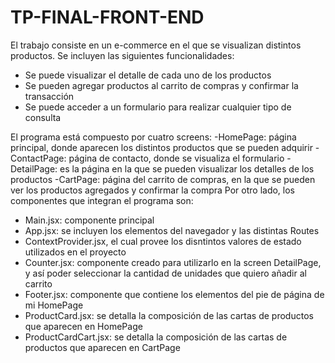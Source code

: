 # TP-FINAL-FRONT-END
El trabajo consiste en un e-commerce en el que se visualizan distintos productos. Se incluyen las siguientes funcionalidades:
- Se puede visualizar el detalle de cada uno de los productos
- Se pueden agregar productos al carrito de compras y confirmar la transacción
- Se puede acceder a un formulario para realizar cualquier tipo de consulta

El programa está compuesto por cuatro screens:
-HomePage: página principal, donde aparecen los distintos productos que se pueden adquirir
-ContactPage: página de contacto, donde se visualiza el formulario
-DetailPage: es la página en la que se pueden visualizar los detalles de los productos
-CartPage: página del carrito de compras, en la que se pueden ver los productos agregados y confirmar la compra
Por otro lado, los componentes que integran el programa son:
- Main.jsx: componente principal
- App.jsx: se incluyen los elementos del navegador y las distintas Routes
- ContextProvider.jsx, el cual provee los disntintos valores de estado utilizados en el proyecto
- Counter.jsx: componente creado para utilizarlo en la screen DetailPage, y así poder seleccionar la cantidad de unidades que quiero añadir al carrito
- Footer.jsx: componente que contiene los elementos del pie de página de mi HomePage
- ProductCard.jsx: se detalla la composición de las cartas de productos que aparecen en HomePage
- ProductCardCart.jsx: se detalla la composición de las cartas de productos que aparecen en CartPage

